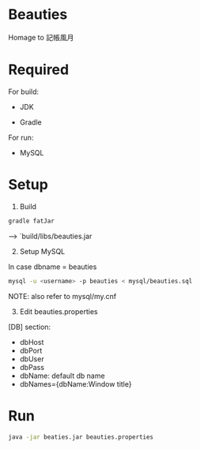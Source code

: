 # Beauties

Homage to 記帳風月

# Required

For build:

- JDK

- Gradle

For run:

- MySQL

# Setup

1. Build

```sh
gradle fatJar
```
--> `build/libs/beauties.jar

2. Setup MySQL

In case dbname = beauties

```sh
mysql -u <username> -p beauties < mysql/beauties.sql
```

NOTE: also refer to mysql/my.cnf 

3. Edit beauties.properties

[DB] section:

- dbHost
- dbPort
- dbUser
- dbPass
- dbName: default db name
- dbNames={dbName:Window title}

# Run

```sh
java -jar beaties.jar beauties.properties
```
